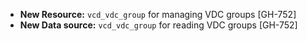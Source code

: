 * **New Resource:** `vcd_vdc_group` for managing VDC groups [GH-752]
* **New Data source:** `vcd_vdc_group` for reading VDC groups [GH-752]
